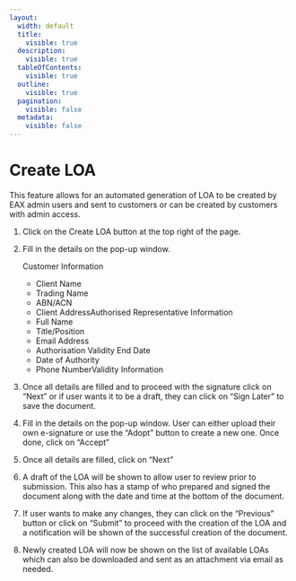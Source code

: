 ```yaml
---
layout:
  width: default
  title:
    visible: true
  description:
    visible: true
  tableOfContents:
    visible: true
  outline:
    visible: true
  pagination:
    visible: false
  metadata:
    visible: false
---
```


# Create LOA

This feature allows for an automated generation of LOA to be created by EAX admin users and sent to customers or can be created by customers with admin access.

1. Click on the Create LOA button at the top right of the page.
2.  Fill in the details on the pop-up window.

    Customer Information

    * Client Name
    * Trading Name
    * ABN/ACN
    * Client AddressAuthorised Representative Information
    * Full Name
    * Title/Position
    * Email Address
    * Authorisation Validity End Date
    * Date of Authority
    * Phone NumberValidity Information
3. Once all details are filled and to proceed with the signature click on “Next” or if user wants it to be a draft, they can click on “Sign Later” to save the document.
4. Fill in the details on the pop-up window. User can either upload their own e-signature or use the “Adopt” button to create a new one. Once done, click on “Accept”
5. Once all details are filled, click on “Next”
6. A draft of the LOA will be shown to allow user to review prior to submission. This also has a stamp of who prepared and signed the document along with the date and time at the bottom of the document.
7. If user wants to make any changes, they can click on the “Previous” button or click on “Submit” to proceed with the creation of the LOA and a notification will be shown of the successful creation of the document.
8. Newly created LOA will now be shown on the list of available LOAs which can also be downloaded and sent as an attachment via email as needed.
